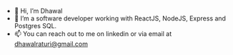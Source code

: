 - 👋 Hi, I’m Dhawal
- 👀 I’m a software developer working with ReactJS, NodeJS, Express and Postgres SQL. 
- 📫 You can reach out to me on linkedin or via email at dhawalraturi@gmail.com

<!---
draturi95/draturi95 is a ✨ special ✨ repository because its `README.md` (this file) appears on your GitHub profile.
You can click the Preview link to take a look at your changes.
--->
